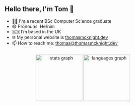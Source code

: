 <!--
**tinyTim567/tinyTim567** is a ✨ _special_ ✨ repository because its `README.md` (this file) appears on your GitHub profile.

Here are some ideas to get you started:

- 🔭 I’m currently working on ...
- 🌱 I’m currently learning ...
- 👯 I’m looking to collaborate on ...
- 🤔 I’m looking for help with ...
- 💬 Ask me about ...
- 📫 How to reach me: ...
- 😄 Pronouns: ...
- ⚡ Fun fact: ...
-->

## Hello there, I'm Tom 👋
- 🧑‍💻 I'm a recent BSc Computer Science graduate 
- 😄 Pronouns: He/him
- 🇬🇧 I’m based in the UK
- 🌐 My personal website is [thomasmcknight.dev](https://thomasmcknight.dev)
- 📫 How to reach me: [thomas@thomasmcknight.dev](mailto:thomas@thomasmcknight.dev)

###

<div align="center">
  <img src="https://github-readme-stats.vercel.app/api?username=tinyTim567&hide_title=false&hide_rank=false&show_icons=true&include_all_commits=true&count_private=true&disable_animations=false&theme=dracula&locale=en&hide_border=false&order=1" height="150" alt="stats graph"  />
  <img src="https://github-readme-stats.vercel.app/api/top-langs?username=tinyTim567&locale=en&hide_title=false&layout=compact&card_width=320&langs_count=5&theme=dracula&hide_border=false&order=2" height="150" alt="languages graph"  />
</div>

###

